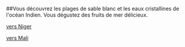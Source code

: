 ##Vous découvrez les plages de sable blanc et les eaux cristallines de l'océan Indien. Vous dégustez des fruits de mer délicieux.

[vers Niger](https://github.com/Youssef-NAIM/labyrinthe/blob/main/Niger.md)

[vers Mali](https://github.com/Youssef-NAIM/labyrinthe/blob/main/Mali.md)

